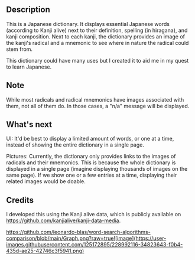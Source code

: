 ## Description
This is a Japanese dictionary. It displays essential Japanese words (according to Kanji alive) next to their definition, spelling (in hiragana), and kanji composition. Next to each kanji, the dictionary provides an image of the kanji's radical and a mnemonic to see where in nature the radical could stem from.

This dictionary could have many uses but I created it to aid me in my quest to learn Japanese.

## Note
While most radicals and radical mnemonics have images associated with them, not all of them do. In those cases, a "n/a" message will be displayed.

## What's next
UI: It'd be best to display a limited amount of words, or one at a time, instead of showing the entire dictionary in a single page.

Pictures: Currently, the dictionary only provides links to the images of radicals and their mnemonics. This is because the whole dictionary is displayed in a single page (imagine displaying thousands of images on the same page). If we show one or a few entries at a time, displaying their related images would be doable.

## Credits
I developed this using the Kanji alive data, which is publicly available on https://github.com/kanjialive/kanji-data-media.

https://github.com/leonardo-blas/word-search-algorithms-comparison/blob/main/Graph.png?raw=true![image](https://user-images.githubusercontent.com/125172895/228992116-34823643-f0b4-435d-ae25-42746c3f5941.png)
